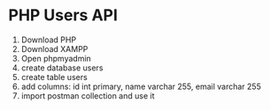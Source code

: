 # PHP Users API

1. Download PHP
2. Download XAMPP
3. Open phpmyadmin
4. create database users
5. create table users
6. add columns: id int primary, name varchar 255, email varchar 255
7. import postman collection and use it
